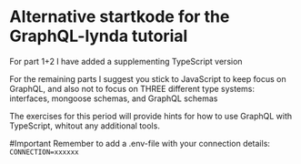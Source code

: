 # Alternative startkode for the GraphQL-lynda tutorial

For part 1+2 I have added a supplementing TypeScript version

For the remaining parts I suggest you stick to JavaScript to keep focus on GraphQL, and also not to focus on THREE different type systems: interfaces, mongoose schemas, and GraphQL schemas

The exercises for this period will provide hints for how to use GraphQL with TypeScript, whitout any additional tools.

#Important
Remember to add a .env-file with your connection details:
`CONNECTION=xxxxxx`
